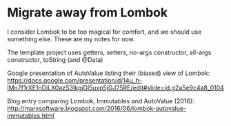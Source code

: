 # Migrate away from Lombok

I consider Lombok to be too magical for comfort, and we should use something else.  These are my notes for now.

The template project uses getters, setters, no-args constructor, all-args constructor, toString (and @Data)

Google presentation of AutoValue listing their (biased) view of Lombok:  
https://docs.google.com/presentation/d/14u_h-lMn7f1rXE1nDiLX0azS3IkgjGl5uxp5jGJ75RE/edit#slide=id.g2a5e9c4a8_0104

Blog entry comparing Lombok, Immutables and AutoValue (2016): http://marxsoftware.blogspot.com/2016/06/lombok-autovalue-immutables.html

